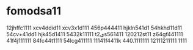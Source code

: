 # fomodsa11
12jhffc1111
xcv4ddid11
xcv3x1d111
456p444411
hjkln541d1
54hkhd11d11
54cv+41dd1
hjk45d1411
5432k11111
t2یs561411
120212st11
z64gf441111
41f4j111111
84fc44t1111
54lcg411111
11141f4411k
440.1111111
12111211111
1111

